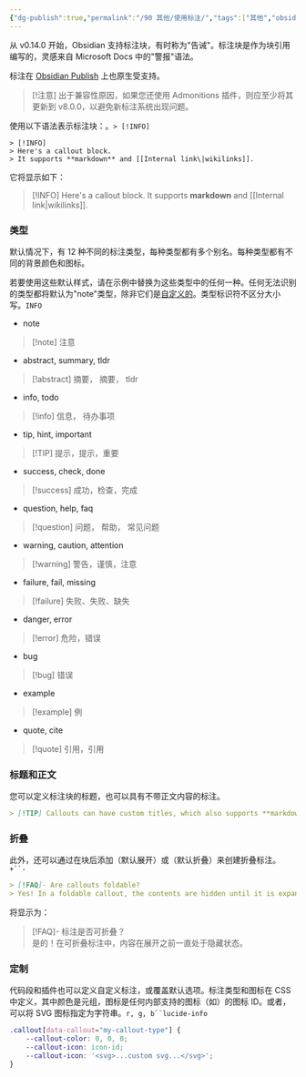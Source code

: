 ```yaml
---
{"dg-publish":true,"permalink":"/90 其他/使用标注/","tags":["其他","obsidian"]}
---
```


从 v0.14.0 开始，Obsidian 支持标注块，有时称为"告诫"。标注块是作为块引用编写的，灵感来自 Microsoft Docs 中的"警报"语法。

标注在 [Obsidian Publish](https://help.obsidian.md/Obsidian+Publish/Introduction+to+Obsidian+Publish) 上也原生受支持。

> [!注意]
> 出于兼容性原因，如果您还使用 Admonitions 插件，则应至少将其更新到 v8.0.0，以避免新标注系统出现问题。

使用以下语法表示标注块：。`> [!INFO]`

```
> [!INFO]
> Here's a callout block.
> It supports **markdown** and [[Internal link\|wikilinks]].
```

它将显示如下：

> [!INFO]
> Here's a callout block.
> It supports **markdown** and [[Internal link|wikilinks]].


### 类型

默认情况下，有 12 种不同的标注类型，每种类型都有多个别名。每种类型都有不同的背景颜色和图标。

若要使用这些默认样式，请在示例中替换为这些类型中的任何一种。任何无法识别的类型都将默认为"note"类型，除非它们是[自定义的](https://help.obsidian.md/How+to/Use+callouts#Customizations)。类型标识符不区分大小写。`INFO`

-   note
> [!note] 注意
-   abstract, summary, tldr
> [!abstract] 摘要， 摘要， tldr
-   info, todo
> [!info] 信息， 待办事项
-   tip, hint, important
> [!TIP] 提示，提示，重要
-   success, check, done
> [!success] 成功，检查，完成
-   question, help, faq
> [!question] 问题， 帮助， 常见问题
-   warning, caution, attention
> [!warning] 警告，谨慎，注意
-   failure, fail, missing
> [!failure] 失败、失败、缺失
-   danger, error
> [!error] 危险，错误
-   bug
> [!bug] 错误
-   example
> [!example] 例
-   quote, cite
> [!quote] 引用，引用

### 标题和正文

您可以定义标注块的标题，也可以具有不带正文内容的标注。

```markdown
> [!TIP] Callouts can have custom titles, which also supports **markdown**!
```

### 折叠

此外，还可以通过在块后添加（默认展开）或（默认折叠）来创建折叠标注。`+``-`

```markdown
> [!FAQ]- Are callouts foldable?
> Yes! In a foldable callout, the contents are hidden until it is expanded.
```

将显示为：

> [!FAQ]- 标注是否可折叠？  
> 是的！在可折叠标注中，内容在展开之前一直处于隐藏状态。

### 定制

代码段和插件也可以定义自定义标注，或覆盖默认选项。标注类型和图标在 CSS 中定义，其中颜色是元组，图标是任何内部支持的图标（如）的图标 ID。或者，可以将 SVG 图标指定为字符串。`r, g, b``lucide-info`

```css
.callout[data-callout="my-callout-type"] {
    --callout-color: 0, 0, 0;
    --callout-icon: icon-id;
    --callout-icon: '<svg>...custom svg...</svg>';
}
```
